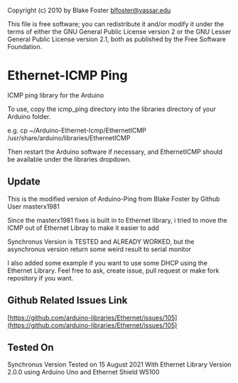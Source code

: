 Copyright (c) 2010 by Blake Foster <blfoster@vassar.edu>

This file is free software; you can redistribute it and/or modify
it under the terms of either the GNU General Public License version 2
or the GNU Lesser General Public License version 2.1, both as
published by the Free Software Foundation.

# Ethernet-ICMP Ping

ICMP ping library for the Arduino

To use, copy the icmp_ping directory into the libraries directory of your Arduino folder.

e.g. cp ~/Arduino-Ethernet-Icmp/EthernetICMP /usr/share/arduino/libraries/EthernetICMP

Then restart the Arduino software if necessary, and EthernetICMP should be available under the libraries dropdown.

## Update

This is the modified version of Arduino-Ping from Blake Foster by Github User masterx1981 

Since the masterx1981 fixes is built in to Ethernet library, i tried to move the ICMP out of Ethernet Libray to make it easier to add

Synchronus Version is TESTED and ALREADY WORKED, but the asynchronus version return some weird result to serial monitor

I also added some example if you want to use some DHCP using the Ethernet Library. Feel free to ask, create issue, pull request or make fork repository if you want.

## Github Related Issues Link

[https://github.com/arduino-libraries/Ethernet/issues/105](https://github.com/arduino-libraries/Ethernet/issues/105)

## Tested On

Synchronus Version Tested on 15 August 2021 With Ethernet Library Version 2.0.0 using Arduino Uno and Ethernet Shield W5100